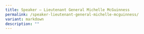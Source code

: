 ```yaml
---
title: Speaker – Lieutenant General Michelle McGuinness
permalink: /speaker-lieutenant-general-michelle-mcguinness/
variant: markdown
description: ""
---
```

